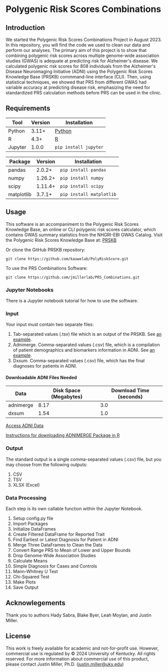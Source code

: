# Polygenic Risk Scores Combinations

## Introduction
We started the Polygenic Risk Scores Combinations Project in August 2023. In this repository, you will find the code we used to clean our data and perform our analyses. The primary aim of this project is to show that combining polygenic risk scores across multiple genome-wide association studies (GWAS) is adequate at predicting risk for Alzheimer's disease.
We calculated polygenic risk scores for 808 individuals from the Alzheimer's Disease Neuroimaging Initiative (ADNI) using the Polygenic Risk Scores Knowledge Base (PRSKB) commmand-line interface (CLI). Then, using statistical techniques, we showed that PRS from different GWAS had variable accuracy at predicting disease risk, emphasizing the need for standardized PRS calculation methods before PRS can be used in the clinic.

## Requirements
| Tool  | Version | Installation |
| --- | --- | --- | 
| Python  | 3.11+ | [Python](https://www.python.org/downloads/) |
| R | 4.3+ | [R](https://cran.rstudio.com/index.html) |
| Jupyter | 1.0.0 | `pip install jupyter` |

| Package | Version | Installation |
| --- | --- | --- |
| pandas | 2.0.2+ | `pip install pandas` |
| numpy | 1.26.2+ | `pip install numpy` |
| scipy | 1.11.4+ | `pip install scipy` |
| matplotlib | 3.7.1+ | `pip install matplotlib` |

## Usage
This software is an accompaniment to the Polygenic Risk Scores Knowledge Base, an online or CLI polygenic risk scores calculator, which contains GWAS summary statistics from the NHGRI-EBI GWAS Catalog. Visit the Polygenic Risk Scores Knowledge Base at: [PRSKB](https://prs.byu.edu/)

Or clone the GitHub PRSKB repository:

``` git clone https://github.com/kauwelab/PolyRiskScore.git ```

To use the PRS Combinations Software:

``` git clone https://github.com/jmillerlab/PRS_Combinations.git ```

### Jupyter Notebooks
There is a Jupyter notebook tutorial for how to use the software.

### Input
Your input must contain two separate files:
1. Tab-separated values (.tsv) file which is an output of the PRSKB. See [an example](Examples/PRSKB/samplePRSKBoutput.tsv).
2. Adnimerge. Comma-separated values (.csv) file, which is a compilation of patient demographics and biomarkers information in ADNI. See [an example](Examples/ADNI/fakeADNI.csv).
3. Dxsum. Comma-separated values (.csv) file, which has the final diagnoses for patients in ADNI. 

#### Downloadable ADNI Files Needed
| Data  | Disk Space (Megabytes) | Download Time (seconds) |
| ------------- | ------------- | ------------- |
| adnimerge  | 8.17  | 3.0 |
| dxsum | 1.54 | 1.0 | 

[Access ADNI Data](https://adni.loni.usc.edu/data-samples/access-data/)

[Instructions for downloading ADNIMERGE Package in R](https://adni.bitbucket.io/)

### Output
The standard output is a single comma-separated values (.csv) file, but you may choose from the following outputs:
1. CSV
2. TSV
3. XLSX (Excel)

### Data Processing
Each step is its own callable function within the Jupyter Notebook.
1. Setup config.py file
2. Import Packages
3. Initialize DataFrames
4. Create Filtered DataFrame for Reported Trait
5. Find Earliest or Latest Diagnosis for Patient in ADNI
6. Merge Three DataFrames to Clean the Data
7. Convert Range PRS to Mean of Lower and Upper Bounds
8. Drop Genome-Wide Association Studies
9. Calculate Means
10. Simple Diagnosis for Cases and Controls
11. Mann-Whitney U Test
12. Chi-Squared Test
13. Make Plots
14. Save Output

## Acknowlegements
Thank you to authors Hady Sabra, Blake Byer, Leah Moylan, and Justin Miller.

## License
This work is freely available for academic and not-for-profit use. However, commercial use is regulated by © 2024 University of Kentucky. All rights reserved. For more information about commercial use of this product, please contact Justin Miller, Ph.D. (justin.miller@uky.edu)
